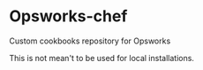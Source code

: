 # Opsworks-chef
Custom cookbooks repository for Opsworks

This is not mean't to be used for local installations.

